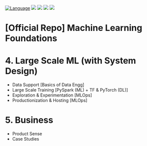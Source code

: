 [![Language](https://img.shields.io/badge/python-3.8-blue.svg)](https://www.python.org)
![](https://img.shields.io/github/issues/akashsonowal/ml-with-akash?style=plastic)
![](https://img.shields.io/github/forks/akashsonowal/ml-with-akash)
![](https://img.shields.io/github/stars/akashsonowal/ml-with-akash)
![](https://img.shields.io/github/license/akashsonowal/ml-with-akash)

# [Official Repo] Machine Learning Foundations

# 4. Large Scale ML (with System Design)
- Data Support [Basics of Data Engg]
- Large Scale Training [PySpark (ML) + TF & PyTorch (DL)]
- Exploration & Experimentation [MLOps]
- Productionization & Hosting [MLOps]

# 5. Business
- Product Sense
- Case Studies
